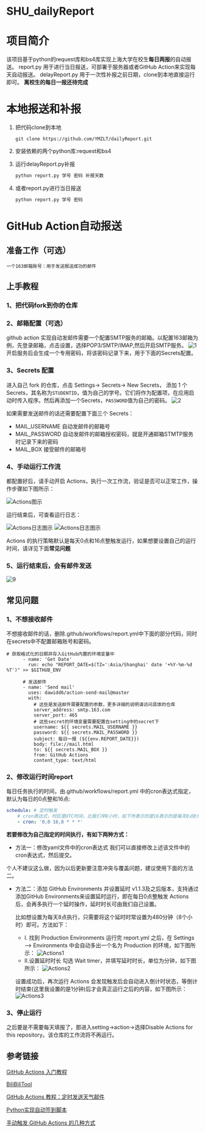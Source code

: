 # SHU_dailyReport

# 项目简介

  该项目基于python的request库和bs4库实现上海大学在校生**每日两报**的自动报送。
  report.py 用于进行当日报送，可部署于服务器或者GitHub Action来实现每天自动报送。
  delayReport.py 用于一次性补报之前日期，clone到本地直接运行即可。
  **离校生的每日一报还待完成**

# 本地报送和补报

1. 把代码clone到本地

   ```
   git clone https://github.com/YMZLT/dailyReport.git
   ```
2. 安装依赖的两个python库:request和bs4
3. 运行delayReport.py补报
   ```python
   python report.py 学号 密码 补报天数
   ```
4. 或者report.py进行当日报送
   ```python
   python report.py 学号 密码
   ```

# GitHub Action自动报送

## 准备工作（可选）

    一个163邮箱账号：用于发送报送成功的邮件

##	上手教程

### 1、把代码fork到你的仓库

### 2、邮箱配置（可选）

  github action 实现自动发邮件需要一个配置SMTP服务的邮箱。以配置163邮箱为例，先登录邮箱，点击设置，选择POP3/SMTP/IMAP,然后开启SMTP服务。
 ![1](images/1.png)
  开启服务后会生成一个专用密码，将该密码记录下来，用于下面的Secrets配置。

### 3、Secrets 配置
进入自己 fork 的仓库，点击 Settings-> Secrets-> New Secrets， 添加 1 个 Secrets，其名称为`STUDENTID`，值为自己的学号。它们将作为配置项，在应用启动时传入程序。然后再添加一个Secrets，`PASSWORD`值为自己的密码。
![2](./images/2.png)

如果需要发送邮件的话还需要配置下面三个 Secrets：

  - MAIL_USERNAME 自动发邮件的邮箱号
  - MAIL_PASSWORD 自动发邮件的邮箱授权密码，就是开通邮箱STMTP服务时记录下来的密码
  - MAIL_BOX 接受邮件的邮箱号

### 4、手动运行工作流
都配置好后，请手动开启 Actions，执行一次工作流，验证是否可以正常工作，操作步骤如下图所示：

![Actions图示](./images/3.png)

运行结束后，可查看运行日志：

![Actions日志图示](./images/4.png)
![Actions日志图示](./images/5.png)

Actions 的执行策略默认是每天0点和16点整触发运行，如果想要设置自己的运行时间，请详见下面**常见问题**

### 5、运行结束后，会有邮件发送
![9](images/9.png)

## 常见问题

### 1、不想接收邮件

不想接收邮件的话，删除.github/workflows/report.yml中下面的部分代码，同时在secrets中不配置邮箱账号和密码。
```
# 获取格式化的日期并存入GitHub内置的环境变量中
      - name: 'Get Date'
        run: echo "REPORT_DATE=$(TZ=':Asia/Shanghai' date '+%Y-%m-%d %T')" >> $GITHUB_ENV
      
      # 发送邮件
      - name: 'Send mail'
        uses: dawidd6/action-send-mail@master
        with:
          # 这些是发送邮件需要配置的参数，更多详细的说明请访问具体的仓库
          server_address: smtp.163.com
          server_port: 465
          # 这些secret的环境变量需要配置在setting中的secret下
          username: ${{ secrets.MAIL_USERNAME }}
          password: ${{ secrets.MAIL_PASSWORD }}
          subject: 每日一报 (${{env.REPORT_DATE}})
          body: file://mail.html
          to: ${{ secrets.MAIL_BOX }}
          from: GitHub Actions
          content_type: text/html
```
### 2、修改运行时间report
每日任务执行的时间，由.github/workflows/report.yml 中的cron表达式指定，默认为每日的0点整和16点:

```yml
schedule: # 定时触发
    # cron表达式，时区是UTC时间，比我们早8小时，如下所表示的是16表示的是每天0点0分
    - cron: '0,0 16,8 * * *'
```

**若要修改为自己指定的时间执行，有如下两种方式：**

- 方法一：修改yaml文件中的cron表达式
  我们可以直接修改上述该文件中的cron表达式，然后提交。

个人不建议这么做，因为以后更新要注意冲突与覆盖问题，建议使用下面的方法二。

- 方法二：添加 GitHub Environments 并设置延时
  v1.1.3及之后版本，支持通过添加GitHub Environments来设置延时运行，即在每日0点整触发 Actions 后，会再多执行一个延时操作，延时时长可由我们自己设置。

  比如想设置为每天8点执行，只需要将这个延时时常设置为480分钟（8个小时）即可。方法如下：

  - Ⅰ. 找到 Production Environments
    		运行完 report.yml 之后，在 Settings ——> Environments 中会自动多出一个名为 Production 的环境，如下图所示：
    ![Actions1](./images/6.png)
  - Ⅱ.设置延时时长
    勾选 Wait timer，并填写延时时长，单位为分钟，如下图所示：
    ![Actions2](./images/7.png)

  设置成功后，再次运行 Actions 会发现触发后会自动进入倒计时状态，等倒计时结束(这里我设置的是1分钟)后才会真正运行之后的内容，如下图所示：
  ![Actions3](./images/8.png)

### 3、停止运行

之后要是不需要每天填报了，那进入setting->action->选择Disable Actions for this repository。该仓库的工作流将不再运行。

## 参考链接

[GitHub Actions 入门教程](http://www.ruanyifeng.com/blog/2019/09/getting-started-with-github-actions.html)

[BiliBiliTool](https://github.com/RayWangQvQ/BiliBiliTool)

[GitHub Actions 教程：定时发送天气邮件](http://www.ruanyifeng.com/blog/2019/12/github_actions.html)

[Python实现自动签到脚本](https://blog.csdn.net/ydydyd00/article/details/80882183)

[手动触发 GitHub Actions 的几种方式](https://p3terx.com/archives/github-actions-manual-trigger.html)



